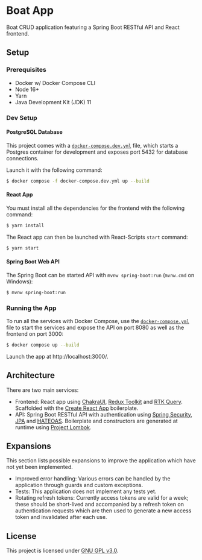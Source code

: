 # Boat App

Boat CRUD application featuring a Spring Boot RESTful API and React frontend.

## Setup

### Prerequisites

 - Docker w/ Docker Compose CLI
 - Node 16+
 - Yarn
 - Java Development Kit (JDK) 11

### Dev Setup

#### PostgreSQL Database

This project comes with a [`docker-compose.dev.yml`](docker-compose.dev.yml) file, which starts a Postgres container for development and exposes port 5432 for database connections.

Launch it with the following command:

```sh
$ docker compose -f docker-compose.dev.yml up --build
```

#### React App

You must install all the dependencies for the frontend with the following command:

```sh
$ yarn install
```

The React app can then be launched with React-Scripts `start` command:

```sh
$ yarn start
```

#### Spring Boot Web API

The Spring Boot can be started API with `mvnw spring-boot:run` (`mvnw.cmd` on Windows):

```sh
$ mvnw spring-boot:run
```

### Running the App

To run all the services with Docker Compose, use the [`docker-compose.yml`](./docker-compose.yml) file to start the services and expose the API on port 8080 as well as the frontend on port 3000:

```sh
$ docker compose up --build
```

Launch the app at http://localhost:3000/.

## Architecture

There are two main services:

 - Frontend: React app using [ChakraUI](https://chakra-ui.com/), [Redux Toolkit](https://redux-toolkit.js.org/) and [RTK Query](https://redux-toolkit.js.org/rtk-query/overview). Scaffolded with the [Create React App](https://create-react-app.dev/) boilerplate.
 - API: Spring Boot RESTful API with authentication using [Spring Security](https://spring.io/projects/spring-security), [JPA](https://spring.io/projects/spring-data-jpa) and [HATEOAS](https://spring.io/projects/spring-hateoas). Boilerplate and constructors are generated at runtime using [Project Lombok](https://projectlombok.org/).

## Expansions

This section lists possible expansions to improve the application which have not yet been implemented.

 - Improved error handling: Various errors can be handled by the application through guards and custom exceptions.
 - Tests: This application does not implement any tests yet.
 - Rotating refresh tokens: Currently access tokens are valid for a week; these should be short-lived and accompanied by a refresh token on authentication requests which are then used to generate a new access token and invalidated after each use.

## License

This project is licensed under [GNU GPL v3.0](./LICENSE).
